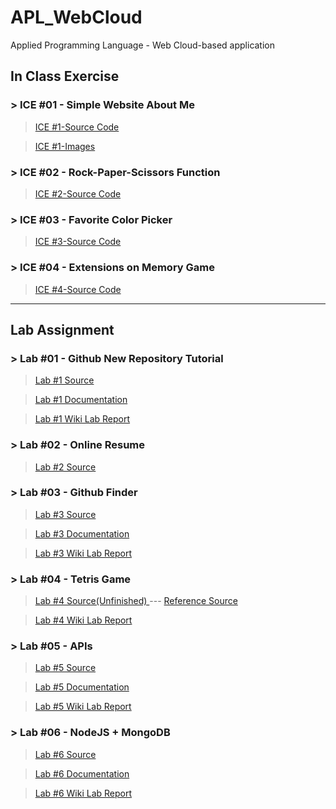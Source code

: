 # APL_WebCloud
Applied Programming Language - Web Cloud-based application 

## In Class Exercise
### > ICE #01 - Simple Website About Me
> <a href="https://github.com/datarocksAmy/APL_WebCloud/blob/master/ICE/ICE01/ICE2_Intro.html">ICE #1-Source Code</a>

> <a href="https://github.com/datarocksAmy/APL_WebCloud/tree/master/ICE/ICE01/images">ICE #1-Images</a>

### > ICE #02 - Rock-Paper-Scissors Function

> <a href="https://github.com/datarocksAmy/APL_WebCloud/blob/master/ICE/ICE02/ICE2.js">ICE #2-Source Code</a>

### > ICE #03 - Favorite Color Picker

> <a href="https://github.com/datarocksAmy/APL_WebCloud/tree/master/ICE/ICE03">ICE #3-Source Code</a>

### > ICE #04 - Extensions on Memory Game

> <a href="">ICE #4-Source Code</a>
<hr>

## Lab Assignment
### > Lab #01 - Github New Repository Tutorial

> <a href="https://github.com/datarocksAmy/APL_WebCloud/tree/master/Lab%20Assignment/Lab01/Source/index.html">Lab #1 Source</a>

> <a href="https://github.com/datarocksAmy/APL_WebCloud/tree/master/Lab%20Assignment/Lab01/Documentation">Lab #1 Documentation</a>

> <a href="https://github.com/datarocksAmy/APL_WebCloud/wiki/WebCloud-Lab-Report-%2301">Lab #1 Wiki Lab Report</a>


### > Lab #02 - Online Resume

> <a href="https://github.com/datarocksAmy/APL_WebCloud/tree/master/Lab%20Assignment/Lab02/Source">Lab #2 Source</a>

### > Lab #03 - Github Finder

> <a href="https://github.com/datarocksAmy/APL_WebCloud/tree/master/Lab%20Assignment/Lab03/Source">Lab #3 Source</a>

> <a href="https://github.com/datarocksAmy/APL_WebCloud/blob/master/Lab%20Assignment/Lab03/Documentation/GitHubFinder.png">Lab #3 Documentation</a>

> <a href="https://github.com/datarocksAmy/APL_WebCloud/wiki/WebCloud-Lab-Report-%2303">Lab #3 Wiki Lab Report</a>


### > Lab #04 - Tetris Game

> <a href="https://github.com/datarocksAmy/APL_WebCloud/tree/master/Lab%20Assignment/Lab04">Lab #4 Source(Unfinished) </a>
> --- <a href="https://github.com/daihuaye/ngTetris"> Reference Source</a>

> <a href="https://github.com/datarocksAmy/APL_WebCloud/wiki/WebCloud-Lab-Report-%2304">Lab #4 Wiki Lab Report</a>

### > Lab #05 - APIs

> <a href="https://github.com/datarocksAmy/APL_WebCloud/tree/master/Lab%20Assignment/Lab05/Source">Lab #5 Source</a>

> <a href="https://github.com/datarocksAmy/APL_WebCloud/tree/master/Lab%20Assignment/Lab05/Documentation">Lab #5 Documentation</a>

> <a href="https://github.com/datarocksAmy/APL_WebCloud/wiki/WebCloud-Lab-Report-%2305">Lab #5 Wiki Lab Report</a>

### > Lab #06 - NodeJS + MongoDB

> <a href="https://github.com/datarocksAmy/APL_WebCloud/tree/master/Lab%20Assignment/Lab06/Source">Lab #6 Source</a>

> <a href="https://github.com/datarocksAmy/APL_WebCloud/tree/master/Lab%20Assignment/Lab06/Documentation">Lab #6 Documentation</a>

> <a href="https://github.com/datarocksAmy/APL_WebCloud/wiki/WebCloud-Lab-Report-%2306">Lab #6 Wiki Lab Report</a>
